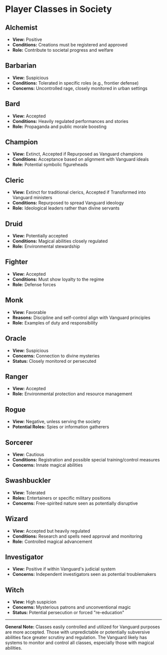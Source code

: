 # Player Classes in Society

## Alchemist
- **View:** Positive
- **Conditions:** Creations must be registered and approved
- **Role:** Contribute to societal progress and welfare

## Barbarian
- **View:** Suspicious
- **Conditions:** Tolerated in specific roles (e.g., frontier defense)
- **Concerns:** Uncontrolled rage, closely monitored in urban settings

## Bard
- **View:** Accepted
- **Conditions:** Heavily regulated performances and stories
- **Role:** Propaganda and public morale boosting

## Champion
- **View:** Extinct, Accepted if Repurposed as Vanguard champions
- **Conditions:** Acceptance based on alignment with Vanguard ideals
- **Role:** Potential symbolic figureheads

## Cleric
- **View:** Extinct for traditional clerics, Accepted if Transformed into Vanguard ministers
- **Conditions:** Repurposed to spread Vanguard ideology
- **Role:** Ideological leaders rather than divine servants

## Druid
- **View:** Potentially accepted
- **Conditions:** Magical abilities closely regulated
- **Role:** Environmental stewardship

## Fighter
- **View:** Accepted
- **Conditions:** Must show loyalty to the regime
- **Role:** Defense forces

## Monk
- **View:** Favorable
- **Reasons:** Discipline and self-control align with Vanguard principles
- **Role:** Examples of duty and responsibility

## Oracle
- **View:** Suspicious
- **Concerns:** Connection to divine mysteries
- **Status:** Closely monitored or persecuted

## Ranger
- **View:** Accepted
- **Role:** Environmental protection and resource management

## Rogue
- **View:** Negative, unless serving the society
- **Potential Roles:** Spies or information gatherers

## Sorcerer
- **View:** Cautious
- **Conditions:** Registration and possible special training/control measures
- **Concerns:** Innate magical abilities

## Swashbuckler
- **View:** Tolerated
- **Roles:** Entertainers or specific military positions
- **Concerns:** Free-spirited nature seen as potentially disruptive

## Wizard
- **View:** Accepted but heavily regulated
- **Conditions:** Research and spells need approval and monitoring
- **Role:** Controlled magical advancement

## Investigator
- **View:** Positive if within Vanguard's judicial system
- **Concerns:** Independent investigators seen as potential troublemakers

## Witch
- **View:** High suspicion
- **Concerns:** Mysterious patrons and unconventional magic
- **Status:** Potential persecution or forced "re-education"

---

**General Note:** Classes easily controlled and utilized for Vanguard purposes are more accepted. Those with unpredictable or potentially subversive abilities face greater scrutiny and regulation. The Vanguard likely has systems to monitor and control all classes, especially those with magical abilities.